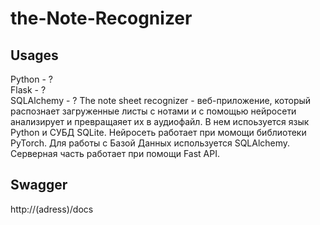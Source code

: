 # the-Note-Recognizer
## Usages
Python - ? \
Flask - ? \
SQLAlchemy - ?
The note sheet recognizer - веб-приложение, который распознает загруженные листы с нотами и с помощью нейросети анализирует и превращаяет их в аудиофайл. В нем испоьзуется язык Python и СУБД SQLite. Нейросеть работает при момощи библиотеки PyTorch. Для работы с Базой Данных используется SQLAlchemy. Серверная часть работает при помощи Fast API.

## Swagger
http://(adress)/docs
